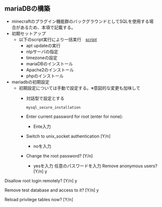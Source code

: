 ## mariaDBの構築
* minecraftのプラグイン機能群のバックグラウンドとしてSQLを使用する場合があるため、本項で記載する。
* 初期セットアップ
  * 以下のscript実行により一括実行　[script](https://github.com/maron-gt123/k8s-setup-for-proxmox/blob/main/minecraft/sql/setup.sh)
      * apt updateの実行
      * ntpサーバの指定
      * timezoneの設定
      * mariaDBのインストール
      * Apache2のインストール
      * phpのインストール
* mariadbの初期設定
  * 初期設定については手動で設定する。※意図的な変更も加味して
    * 対話型で設定とする
    
          mysql_secure_installation
    * Enter current password for root (enter for none):
      * Ente入力
    * Switch to unix_socket authentication [Y/n]
      * noを入力
    * Change the root password? [Y/n]
      * yesを入力 任意のパスワードを入力
Remove anonymous users? [Y/n]
y

Disallow root login remotely? [Y/n]
y

Remove test database and access to it? [Y/n]
y

Reload privilege tables now? [Y/n]

